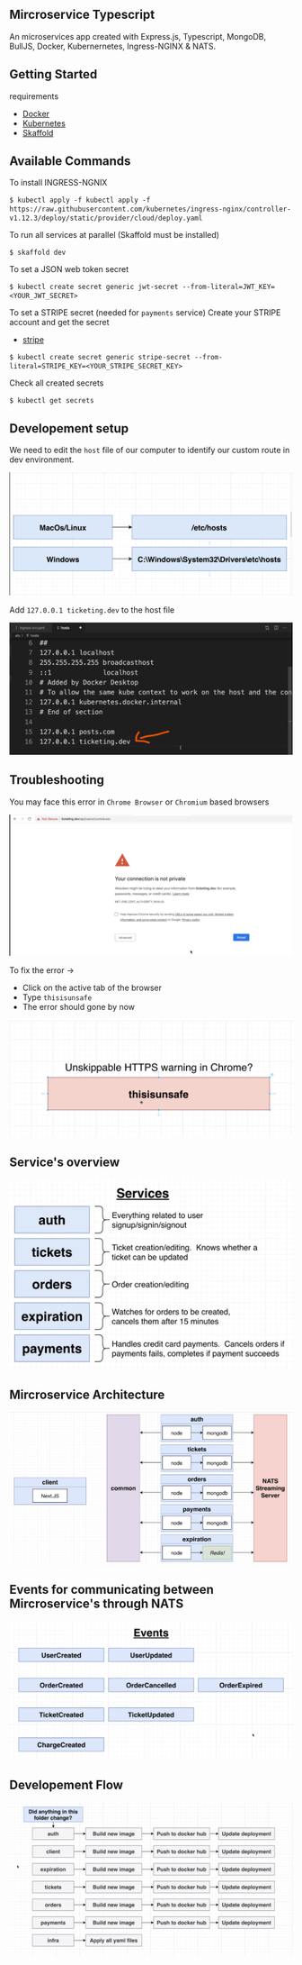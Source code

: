 ## Mircroservice Typescript

An microservices app created with Express.js, Typescript, MongoDB, BullJS, Docker, Kubernernetes, Ingress-NGINX & NATS.

## Getting Started
requirements
* [Docker](https://www.docker.com)
* [Kubernetes](https://kubernetes.io)
* [Skaffold](https://skaffold.dev/docs/install)

## Available Commands
To install INGRESS-NGNIX
```console
$ kubectl apply -f kubectl apply -f https://raw.githubusercontent.com/kubernetes/ingress-nginx/controller-v1.12.3/deploy/static/provider/cloud/deploy.yaml
```

To run all services at parallel (Skaffold must be installed)
```console
$ skaffold dev
```

To set a JSON web token secret
```console
$ kubectl create secret generic jwt-secret --from-literal=JWT_KEY=<YOUR_JWT_SECRET>
```

To set a STRIPE secret (needed for `payments` service)
Create your STRIPE account and get the secret
* [stripe](https://stripe.com/docs/keys)
```console
$ kubectl create secret generic stripe-secret --from-literal=STRIPE_KEY=<YOUR_STRIPE_SECRET_KEY>
```

Check all created secrets
```console
$ kubectl get secrets
```

## Developement setup

We need to edit the `host` file of our computer to identify our custom route  in dev environment.

![Find Host file](https://github.com/pranta-barua007/microservices-typescript/blob/master/__readme-images/4-hostfile.png?raw=true)

Add `127.0.0.1 ticketing.dev` to the host file

![Edit Host file](https://github.com/pranta-barua007/microservices-typescript/blob/master/__readme-images/4.1-hostfiledit.png?raw=true)

## Troubleshooting

You may face this error in `Chrome Browser` or `Chromium` based browsers

![Chrome Error](https://github.com/pranta-barua007/microservices-typescript/blob/master/__readme-images/4.2-err.png?raw=true)

To fix the error -> 

- Click on the active tab of the browser
- Type `thisisunsafe`
- The error should gone by now

![Fix Chrome Error](https://github.com/pranta-barua007/microservices-typescript/blob/master/__readme-images/4.3-fix.png?raw=true)

## Service's overview

![Service overview](https://github.com/pranta-barua007/microservices-typescript/blob/master/__readme-images/1-service.png?raw=true)

## Mircroservice Architecture

![Service Architecture](https://github.com/pranta-barua007/microservices-typescript/blob/master/__readme-images/3-design.png?raw=true)

## Events for communicating between Mircroservice's through NATS

![NATS Events](https://github.com/pranta-barua007/microservices-typescript/blob/master/__readme-images/2-events.png?raw=true)

## Developement Flow

![Dev Flow](https://github.com/pranta-barua007/microservices-typescript/blob/master/__readme-images/5-devflow.png?raw=true)
